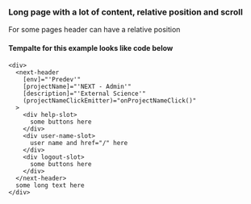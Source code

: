 ### Long page with a lot of content, relative position and scroll

For some pages header can have a relative position

#### Tempalte for this example looks like code below

```
<div>
  <next-header
    [env]="'Predev'"
    [projectName]="'NEXT - Admin'"
    [description]="'External Science'"
    (projectNameClickEmitter)="onProjectNameClick()"
  >
    <div help-slot>
      some buttons here
    </div>
    <div user-name-slot>
      user name and href="/" here
    </div>
    <div logout-slot>
      some buttons here
    </div>
  </next-header>
  some long text here
</div>
```
